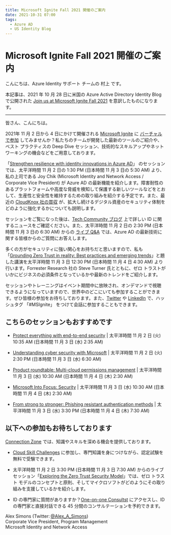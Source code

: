 ```yaml
---
title: Microsoft Ignite Fall 2021 開催のご案内
date: 2021-10-31 07:00
tags:
  - Azure AD
  - US Identity Blog
---
```


# Microsoft Ignite Fall 2021 開催のご案内 

こんにちは、Azure Identity サポート チームの 村上 です。 

本記事は、2021 年 10 月 28 日に米国の Azure Active Directory Identity Blog で公開された [Join us at Microsoft Ignite Fall 2021](https://techcommunity.microsoft.com/t5/azure-active-directory-identity/join-us-at-microsoft-ignite-fall-2021/ba-p/2464409) を意訳したものになります。

---

皆さん、こんにちは。

2021年 11 月 2 日から 4 日にかけて開催される [Microsoft Ignite](https://myignite.microsoft.com/home) に [バーチャルで参加](https://register.ignite.microsoft.com/auth/login) してみませんか？私たちのチームが開発した最新のツールのご紹介や、ベスト プラクティスの Deep Dive セッション、技術的なスキルアップやネットワーキングの機会などをご用意しております。 

「[Strengthen resilience with identity innovations in Azure AD](https://myignite.microsoft.com/sessions/fe5951da-9fa5-4e09-b529-007fff7a2add?source=sessions)」 のセッションでは、太平洋時間 11 月 2 日の 1:30 PM (日本時間 11 月 3 日の 5:30 AM) より、私の上司である Joy Chik (Microsoft Identity and Network Access / Corporate Vice President) が Azure AD の最新機能を紹介します。障害耐性のあるプラットフォームや高度な脅威を検知して保護する新しいツールなどをとおして、生産性と安全性を維持するための取り組みを紹介する予定です。また、最近の [CloudKnox 社の買収](https://jpazureid.github.io/blog/azure-active-directory/CloudKnox-acquisition-whats-available-now-and-whats-coming-soon/) が、拡大し続けるデジタル資産のセキュリティ体制をどのように強化するかについても説明します。

セッションをご覧になった後は、[Tech Community ブログ](https://techcommunity.microsoft.com/t5/azure-active-directory-identity/bg-p/Identity) 上で詳しい ID に関するニュースをご確認ください。また、太平洋時間 11 月 2 日の 2:30 PM (日本時間 11 月 3 日の 6:30 AM) からの [ライブ Q&A](https://myignite.microsoft.com/sessions/6d998f60-d6a0-48ef-bf82-197c4faf9209?source=sessions) では、Azure AD の最新技術に関する皆様からのご質問にお答えします。

多くの方がセキュリティに強い関心をお持ちだと思いますので、私も 「[Grounding Zero Trust in reality: Best practices and emerging trends](https://myignite.microsoft.com/sessions/647a94c1-2a9f-4678-a5ff-591bf787e454?source=sessions)」と題した講演を太平洋時間 11 月 3 日 12:30 PM (日本時間 11 月 4 日 4:30 AM) より行います。Forrester Research 社の Steve Turner 氏とともに、ゼロ トラストがいかにビジネスの必須条件となっているかや最新のトレンドをご紹介します。

セッションやトレーニングはイベント期間中に放映され、オンデマンドで視聴できるようになっていますので、世界中のどこにいても参加することができます。ぜひ皆様の参加をお待ちしております。また、[Twitter](https://twitter.com/azuread) や [LinkedIn](https://www.linkedin.com/showcase/microsoft-security/) で、ハッシュタグ 「#MSIgnite」 をつけて会話に参加することもできます。  

## こちらのセッションもおすすめです

- [Protect everything with end-to-end security](https://myignite.microsoft.com/sessions/88384a03-efb9-423c-8591-2db6b43ec7d2?source=sessions) | 太平洋時間 11 月 2 日 (火) 10:35 AM (日本時間 11 月 3 日 (水) 2:35 AM)

- [Understanding cyber security with Microsoft](https://myignite.microsoft.com/sessions/a90a40be-e953-4a43-8f6a-a07691c5a76e?source=sessions) | 太平洋時間 11 月 2 日 (火) 2:30 PM (日本時間 11 月 3 日 (水) 6:30 AM)

- [Product roundtable: Multi-cloud permissions management](https://myignite.microsoft.com/sessions/2a22eb1c-f0b0-4f55-beeb-f271d3261275?source=sessions) | 太平洋時間 11 月 3 日 (水) 10:30 AM (日本時間 11 月 4 日 (木) 2:30 AM)

- [Microsoft Into Focus: Security](https://myignite.microsoft.com/sessions/a3d82b5d-5132-41bd-bbae-15a116727ac3?source=sessions) | 太平洋時間 11 月 3 日 (水) 10:30 AM (日本時間 11 月 4 日 (木) 2:30 AM)

- [From strong to stronger: Phishing resistant authentication methods](https://myignite.microsoft.com/sessions/2d983523-8935-4d8d-8f92-4b48e5da45a0?source=sessions) | 太平洋時間 11 月 3 日 (水) 3:30 PM (日本時間 11 月 4 日 (木) 7:30 AM)

## 以下への参加もお待ちしております

[Connection Zone](https://myignite.microsoft.com/community-connect?t=%257B%2522from%2522%253A%25222021-11-02T00%253A00%253A00-04%253A00%2522%252C%2522to%2522%253A%25222021-11-04T23%253A59%253A00-04%253A00%2522%257D) では、知識やスキルを深める機会を提供しております。  

- [Cloud Skill Challenges](https://csc.docs.microsoft.com/ignite/registration/fall2021) に参加し、専門知識を身につけながら、認定試験を無料で受験できます。  

- 太平洋時間 11 月 2 日 3:30 PM (日本時間 11 月 3 日 7:30 AM) からのライブ セッション「[Exploring the Zero Trust Security Model](https://myignite.microsoft.com/sessions/6b0616fb-ec62-4234-90f1-0421bb30204b?source=sessions)」では、ゼロ トラスト モデルのコンセプトと原則、そしてマイクロソフトがどのようにその取り組みを支援しているかを紹介します。

- ID の専門家に質問がありますか？[One-on-one Consultst](https://myignite.microsoft.com/app-consult) にアクセスし、ID の専門家と直接対話できる 45 分間のコンサルテーションを予約できます。

Alex Simons (Twitter: [@Alex_A_Simons](https://twitter.com/Alex_A_Simons))  
Corporate Vice President, Program Management  
Microsoft Identity and Network Access
